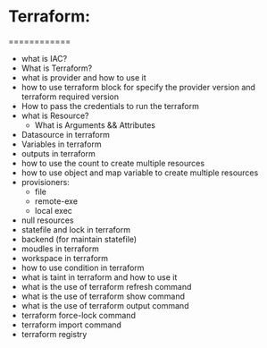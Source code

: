 # Terraform:
============
* what is IAC?
* What is Terraform?
* what is provider and how to use it
* how to use terraform block for specify the provider version and terraform required version
* How to pass the credentials to run the terraform
* what is Resource?
    * What is Arguments && Attributes
* Datasource in terraform
* Variables in terraform
* outputs in terraform
* how to use the count to create multiple resources
* how to use object and map variable to create multiple resources
* provisioners:
   * file
   * remote-exe
   * local exec
* null resources
* statefile and lock in terraform
* backend (for maintain statefile)
* moudles in terraform
* workspace in terraform
* how to use condition in terraform
* what is taint in terraform and how to use it
* what is the use of terraform refresh command
* what is the use of terraform show command
* what is the use of terraform output command
* terraform force-lock command
* terraform import command
* terraform registry
